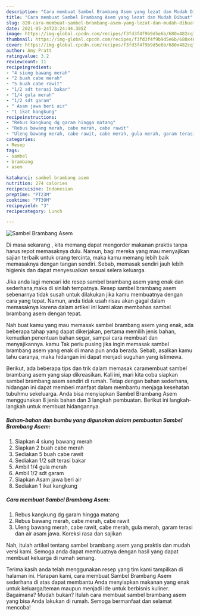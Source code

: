 ```yaml
---
description: "Cara membuat Sambel Brambang Asem yang lezat dan Mudah Dibuat"
title: "Cara membuat Sambel Brambang Asem yang lezat dan Mudah Dibuat"
slug: 820-cara-membuat-sambel-brambang-asem-yang-lezat-dan-mudah-dibuat
date: 2021-05-24T23:24:44.305Z
image: https://img-global.cpcdn.com/recipes/f3fd3f4f9b9d5e6b/680x482cq70/sambel-brambang-asem-foto-resep-utama.jpg
thumbnail: https://img-global.cpcdn.com/recipes/f3fd3f4f9b9d5e6b/680x482cq70/sambel-brambang-asem-foto-resep-utama.jpg
cover: https://img-global.cpcdn.com/recipes/f3fd3f4f9b9d5e6b/680x482cq70/sambel-brambang-asem-foto-resep-utama.jpg
author: Amy Pratt
ratingvalue: 3.2
reviewcount: 11
recipeingredient:
- "4 siung bawang merah"
- "2 buah cabe merah"
- "5 buah cabe rawit"
- "1/2 sdt terasi bakar"
- "1/4 gula merah"
- "1/2 sdt garam"
- " Asam jawa beri air"
- "1 ikat kangkung"
recipeinstructions:
- "Rebus kangkung dg garam hingga matang"
- "Rebus bawang merah, cabe merah, cabe rawit"
- "Uleng bawang merah, cabe rawit, cabe merah, gula merah, garam terasi dan air asam jawa. Koreksi rasa dan sajikan"
categories:
- Resep
tags:
- sambel
- brambang
- asem

katakunci: sambel brambang asem 
nutrition: 274 calories
recipecuisine: Indonesian
preptime: "PT23M"
cooktime: "PT39M"
recipeyield: "3"
recipecategory: Lunch

---
```



![Sambel Brambang Asem](https://img-global.cpcdn.com/recipes/f3fd3f4f9b9d5e6b/680x482cq70/sambel-brambang-asem-foto-resep-utama.jpg)

Di masa  sekarang , kita memang dapat mengorder makanan praktis tanpa harus repot memasaknya dulu. Namun, bagi mereka yang mau menyajikan sajian terbaik untuk orang tercinta, maka kamu memang lebih baik memasaknya dengan tangan sendiri. Sebab, memasak sendiri jauh lebih higienis dan dapat menyesuaikan sesuai selera keluarga.

Jika anda lagi mencari ide resep sambel brambang asem yang enak dan sederhana,maka di sinilah tempatnya. Resep sambel brambang asem  sebenarnya tidak susah untuk dilakukan jika kamu membuatnya dengan cara yang tepat. Namun, anda tidak usah risau akan gagal dalam memasaknya 
karena dalam artikel ini kami akan membahas sambel brambang asem dengan tepat.  



Nah buat kamu yang mau memasak sambel brambang asem yang enak, ada beberapa tahap yang dapat dikerjakan, pertama memilih jenis bahan, kemudian penentuan bahan segar, sampai cara membuat dan menyajikannya. kamu Tak perlu pusing jika ingin memasak sambel brambang asem yang enak di mana pun anda berada. Sebab, asalkan kamu  tahu caranya, maka hidangan ini dapat menjadi suguhan yang istimewa.

Berikut, ada beberapa tips dan trik dalam memasak caramembuat sambel brambang asem yang siap dikreasikan. Kali ini, mari kita coba siapkan sambel brambang asem sendiri di rumah. Tetap dengan bahan sederhana, hidangan ini dapat memberi manfaat dalam membantu menjaga kesehatan tubuhmu sekeluarga. Anda bisa menyiapkan Sambel Brambang Asem menggunakan 8 jenis bahan dan 3 langkah pembuatan. Berikut ini langkah-langkah untuk membuat hidangannya.

<!--inarticleads1-->

##### Bahan-bahan dan bumbu yang digunakan dalam pembuatan Sambel Brambang Asem:

1. Siapkan 4 siung bawang merah
1. Siapkan 2 buah cabe merah
1. Sediakan 5 buah cabe rawit
1. Sediakan 1/2 sdt terasi bakar
1. Ambil 1/4 gula merah
1. Ambil 1/2 sdt garam
1. Siapkan  Asam jawa beri air
1. Sediakan 1 ikat kangkung




<!--inarticleads2-->

##### Cara membuat Sambel Brambang Asem:

1. Rebus kangkung dg garam hingga matang
1. Rebus bawang merah, cabe merah, cabe rawit
1. Uleng bawang merah, cabe rawit, cabe merah, gula merah, garam terasi dan air asam jawa. Koreksi rasa dan sajikan




Nah, itulah artikel tentang  sambel brambang asem  yang praktis dan mudah versi kami. Semoga anda dapat membuatnya dengan hasil yang dapat membuat keluarga di rumah senang. 

Terima kasih anda telah menggunakan resep yang tim kami tampilkan di halaman ini. Harapan kami, cara membuat  Sambel Brambang Asem sederhana di atas dapat membantu Anda menyiapkan makanan yang enak untuk keluarga/teman maupun menjadi ide untuk berbisnis kuliner. Bagaimana? Mudah bukan? Itulah cara membuat sambel brambang asem yang bisa Anda lakukan di rumah. Semoga bermanfaat dan selamat mencoba!

